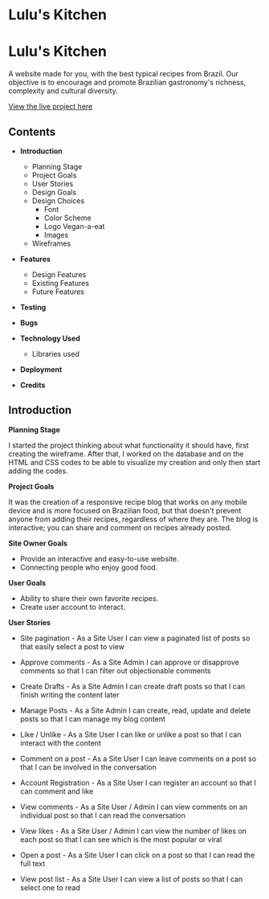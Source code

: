 # **Lulu's Kitchen**
<!-- ![Lulu's Kitchen](/static/ colocar a imagem do site resposnivo usando o https://ui.dev/amiresponsive -->
# **Lulu's Kitchen**
A website made for you, with the best typical recipes from Brazil.
Our objective is to encourage and promote Brazilian gastronomy's
richness, complexity and cultural diversity.

[View the live project here](https://project4blog.herokuapp.com/ "Link to deployed site - Lulu's Kitchen")

## Contents
* **Introduction**
    * Planning Stage
    * Project Goals
    * User Stories
    * Design Goals
    * Design Choices
        * Font
        * Color Scheme
        * Logo Vegan-a-eat
        * Images
    * Wireframes

* **Features**
    * Design Features
    * Existing Features
    * Future Features

* **Testing**

* **Bugs**

* **Technology Used**
    * Libraries used
    

* **Deployment** 

* **Credits** 

## **Introduction**

**Planning Stage**

I started the project thinking about what functionality it should have, first creating the wireframe. After that, I worked on the database and on the HTML and CSS codes to be able to visualize my creation and only then start adding the codes.

**Project Goals**

It was the creation of a responsive recipe blog that works on any mobile device and is more focused on Brazilian food, but that doesn't prevent anyone from adding their recipes, regardless of where they are.
The blog is interactive; you can share and comment on recipes already posted.

**Site Owner Goals**

* Provide an interactive and easy-to-use website.
* Connecting people who enjoy good food.

**User Goals**

* Ability to share their own favorite recipes.
* Create user account to interact.

**User Stories**

* Site pagination - As a Site User I can view a paginated list of posts so that easily select a post to view

* Approve comments - As a Site Admin I can approve or disapprove comments so that I can filter out objectionable comments

* Create Drafts - As a Site Admin I can create draft posts so that I can finish writing the content later

* Manage Posts - As a Site Admin I can create, read, update and delete posts so that I can manage my blog content

* Like / Unlike - As a Site User I can like or unlike a post so that I can interact with the content

* Comment on a post - As a Site User I can leave comments on a post so that I can be involved in the conversation

* Account Registration - As a Site User I can register an account so that I can comment and like

* View comments - As a Site User / Admin I can view comments on an individual post so that I can read the conversation

* View likes - As a Site User / Admin I can view the number of likes on each post so that I can see which is the most popular or viral

* Open a post - As a Site User I can click on a post so that I can read the full text

* View post list - As a Site User I can view a list of posts so that I can select one to read




